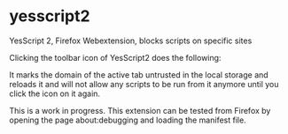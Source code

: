 # yesscript2
YesScript 2, Firefox Webextension, blocks scripts on specific sites

Clicking the toolbar icon of YesScript2 does the following:

It marks the domain of the active tab untrusted in the local storage and reloads it and will not allow any scripts to be run from it anymore until you click the icon on it again.

This is a work in progress. This extension can be tested from Firefox by opening the page about:debugging and loading the manifest file.
